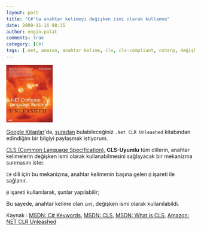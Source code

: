```yaml
---
layout: post
title: "C#'ta anahtar kelimeyi değişken ismi olarak kullanma"
date: 2009-11-16 08:35
author: engin.polat
comments: true
category: [C#]
tags: [.net, amazon, anahtar kelime, cls, cls-compliant, csharp, değişken, google books, keyword, msdn, variable]
---
```

![NET_CLR_Unleashed](/assets/uploads/2009/11/NET_CLR_Unleashed.jpg "NET_CLR_Unleashed")

<a title="Google Kitaplar" href="http://books.google.com" target="_blank">Google Kitaplar</a>'da, <a title="Google Kitaplar: NET CLR Unleashed" href="http://books.google.com/books?id=3059QRxPNQcC&amp;printsec=frontcover&amp;source=gbs_navlinks_s#v=onepage&amp;q=&amp;f=false" target="_blank">şuradan</a> bulabileceğiniz <code>.Net CLR Unleashed</code> kitabından edindiğim bir bilgiyi paylaşmak istiyorum.

<a title="MSDN: CLS" href="http://msdn.microsoft.com/en-us/library/12a7a7h3.aspx" target="_blank">CLS (Common Language Specification)</a>, **CLS-Uyumlu** tüm dillerin, anahtar kelimelerin değişken ismi olarak kullanabilmesini sağlayacak bir mekanizma sunmasını ister.

<code>C#</code> dili için bu mekanizma, anahtar kelimenin başına gelen <code>@</code> işareti ile sağlanır.

<code>@</code> işareti kullanılarak, şunlar yapılabilir;

<script src="https://gist.github.com/polatengin/05392a802f500bd93acbc1fd07c3ce3e.js?file=Program.cs"></script>

Bu sayede, anahtar kelime olan <code>int</code>, değişken ismi olarak kullanılabildi.

Kaynak : <a title="MSDN: C# Keywords" href="http://msdn.microsoft.com/en-us/library/x53a06bb(VS.71).aspx" target="_blank">MSDN: C# Keywords</a>, <a title="MSDN: CLS" href="http://msdn.microsoft.com/en-us/library/12a7a7h3.aspx" target="_blank">MSDN: CLS</a>, <a title="MSDN: What is CLS" href="http://msdn.microsoft.com/en-us/library/12a7a7h3(VS.71).aspx" target="_blank">MSDN: What is CLS</a>, <a title="Amazon: NET CLR Unleashed" href="http://www.amazon.com/NET-Common-Language-Runtime-Unleashed/dp/0672321246" target="_blank">Amazon: NET CLR Unleashed</a>